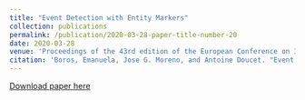 ```yaml
---
title: "Event Detection with Entity Markers"
collection: publications
permalink: /publication/2020-03-28-paper-title-number-20
date: 2020-03-28
venue: 'Proceedings of the 43rd edition of the European Conference on Information Retrieval (ECIR)'
citation: 'Boros, Emanuela, Jose G. Moreno, and Antoine Doucet. "Event Detection with Entity Markers." In European Conference on Information Retrieval, pp. 233-240. Springer, Cham, 2021. Online.'
---
```


[Download paper here](https://link.springer.com/chapter/10.1007/978-3-030-72240-1_20)



